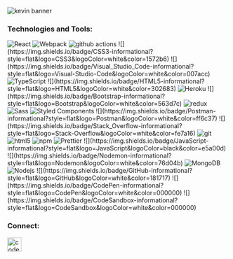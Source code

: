 ![kevin banner](https://i.ibb.co/3yhMMZY/98.jpg)

<h3>Technologies and Tools:</h3>
<p>
  <img alt="React" src="https://img.shields.io/badge/-React-45b8d8?style=flat-square&logo=react&logoColor=white" />
  <img alt="Webpack" src="https://img.shields.io/badge/-Webpack-8DD6F9?style=flat-square&logo=webpack&logoColor=white" /> 
  <img alt="github actions" src="https://img.shields.io/badge/-Github_Actions-2088FF?style=flat-square&logo=github-actions&logoColor=white" />
  ![](https://img.shields.io/badge/CSS3-informational?style=flat&logo=CSS3&logoColor=white&color=1572b6)
  ![](https://img.shields.io/badge/Visual_Studio_Code-informational?style=flat&logo=Visual-Studio-Code&logoColor=white&color=007acc)
  <img alt="TypeScript" src="https://img.shields.io/badge/-TypeScript-007ACC?style=flat-square&logo=typescript&logoColor=white" />
  ![](https://img.shields.io/badge/HTML5-informational?style=flat&logo=HTML5&logoColor=white&color=302683)
  <img alt="Heroku" src="https://img.shields.io/badge/-Heroku-430098?style=flat-square&logo=heroku&logoColor=white" />
  ![](https://img.shields.io/badge/Bootstrap-informational?style=flat&logo=Bootstrap&logoColor=white&color=563d7c)
  <img alt="redux" src="https://img.shields.io/badge/-Redux-764ABC?style=flat-square&logo=redux&logoColor=white" />
  <img alt="Sass" src="https://img.shields.io/badge/-Sass-CC6699?style=flat-square&logo=sass&logoColor=white" />
  <img alt="Styled Components" src="https://img.shields.io/badge/-Styled_Components-db7092?style=flat-square&logo=styled-components&logoColor=white" />
  ![](https://img.shields.io/badge/Postman-informational?style=flat&logo=Postman&logoColor=white&color=ff6c37)
  ![](https://img.shields.io/badge/Stack_Overflow-informational?style=flat&logo=Stack-Overflow&logoColor=white&color=fe7a16)
  <img alt="git" src="https://img.shields.io/badge/-Git-F05032?style=flat-square&logo=git&logoColor=white" />
  <img alt="html5" src="https://img.shields.io/badge/-HTML5-E34F26?style=flat-square&logo=html5&logoColor=white" />
  <img alt="npm" src="https://img.shields.io/badge/-NPM-CB3837?style=flat-square&logo=npm&logoColor=white" />
  <img alt="Prettier" src="https://img.shields.io/badge/-Prettier-F7B93E?style=flat-square&logo=prettier&logoColor=white" />
  ![](https://img.shields.io/badge/JavaScript-informational?style=flat&logo=JavaScript&logoColor=black&color=e5a00d)
  ![](https://img.shields.io/badge/Nodemon-informational?style=flat&logo=Nodemon&logoColor=white&color=76d04b)
  <img alt="MongoDB" src="https://img.shields.io/badge/-MongoDB-13aa52?style=flat-square&logo=mongodb&logoColor=white" />
  <img alt="Nodejs" src="https://img.shields.io/badge/-Nodejs-43853d?style=flat-square&logo=Node.js&logoColor=white" />
  ![](https://img.shields.io/badge/GitHub-informational?style=flat&logo=GitHub&logoColor=white&color=181717)
  ![](https://img.shields.io/badge/CodePen-informational?style=flat&logo=CodePen&logoColor=white&color=000000)
  ![](https://img.shields.io/badge/CodeSandbox-informational?style=flat&logo=CodeSandbox&logoColor=white&color=000000)
</p>

<h3>Connect:</h3>

[<img align="left" alt="codeSTACKr | LinkedIn" width="32px" src="https://cdn.jsdelivr.net/npm/simple-icons@v3/icons/linkedin.svg" />][linkedin]

<br>
<br />

[linkedin]: https://www.linkedin.com/in/kev-schmidt/
